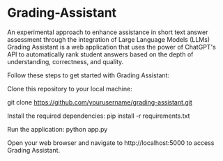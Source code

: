 # Grading-Assistant
An experimental approach to enhance assistance in short text answer assessment through the integration of Large Language Models (LLMs)
Grading Assistant is a web application that uses the power of ChatGPT's API to automatically rank student answers based on the depth of understanding, correctness, and quality.

Follow these steps to get started with Grading Assistant:

Clone this repository to your local machine:

git clone https://github.com/yourusername/grading-assistant.git

Install the required dependencies:
pip install -r requirements.txt

Run the application:
python app.py

Open your web browser and navigate to http://localhost:5000 to access Grading Assistant.
